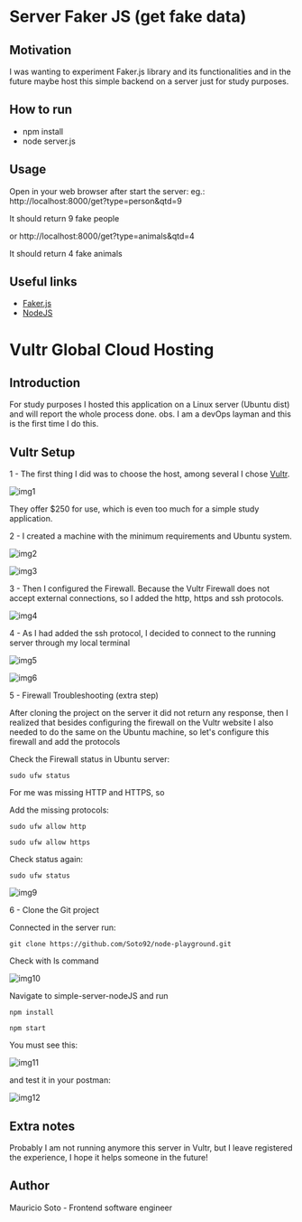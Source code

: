 # Server Faker JS (get fake data)

## Motivation

I was wanting to experiment Faker.js library and its functionalities and in the future maybe host this simple backend on a server just for study purposes.

## How to run

- npm install
- node server.js

## Usage

Open in your web browser after start the server:
eg.: http://localhost:8000/get?type=person&qtd=9

It should return 9 fake people

or http://localhost:8000/get?type=animals&qtd=4

It should return 4 fake animals

## Useful links

- [Faker.js](https://fakerjs.dev/)
- [NodeJS](https://nodejs.org/api/url.html#url_url_format_urlobject)

# Vultr Global Cloud Hosting

## Introduction

For study purposes I hosted this application on a Linux server (Ubuntu dist) and will report the whole process done.
obs. I am a devOps layman and this is the first time I do this.

## Vultr Setup

1 - The first thing I did was to choose the host, among several I chose [Vultr](https://www.vultr.com/).

![img1](/images/01.png)

They offer $250 for use, which is even too much for a simple study application.

2 - I created a machine with the minimum requirements and Ubuntu system.

![img2](/node-playground/simple-server-nodeJS/images/02.png)

![img3](/node-playground/simple-server-nodeJS/images/03.png)

3 - Then I configured the Firewall.
Because the Vultr Firewall does not accept external connections, so I added the http, https and ssh protocols.

![img4](/node-playground/simple-server-nodeJS/images/04.png)

4 - As I had added the ssh protocol, I decided to connect to the running server through my local terminal

![img5](/node-playground/simple-server-nodeJS/images/05.png)

![img6](/node-playground/simple-server-nodeJS/images/06.png)

5 - Firewall Troubleshooting (extra step)

After cloning the project on the server it did not return any response,
then I realized that besides configuring the firewall on the Vultr website
I also needed to do the same on the Ubuntu machine,
so let's configure this firewall and add the protocols

Check the Firewall status in Ubuntu server:

```
sudo ufw status
```

For me was missing HTTP and HTTPS, so

Add the missing protocols:

```
sudo ufw allow http
```

```
sudo ufw allow https
```

Check status again:

```
sudo ufw status
```

![img9](/node-playground/simple-server-nodeJS/images/09.png)

6 - Clone the Git project

Connected in the server run:

```
git clone https://github.com/Soto92/node-playground.git
```

Check with ls command

![img10](/node-playground/simple-server-nodeJS/images/10.png)

Navigate to simple-server-nodeJS and run

```
npm install
```

```
npm start
```

You must see this:

![img11](/node-playground/simple-server-nodeJS/images/11.png)

and test it in your postman:

![img12](/node-playground/simple-server-nodeJS/images/12.png)

## Extra notes

Probably I am not running anymore this server in Vultr,
but I leave registered the experience, I hope it helps someone in the future!

## Author

Mauricio Soto - Frontend software engineer
